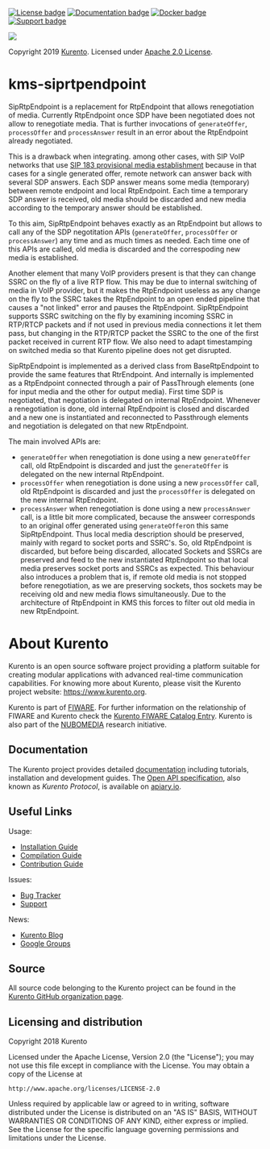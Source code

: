 [![License badge](https://img.shields.io/badge/license-Apache2-orange.svg)](http://www.apache.org/licenses/LICENSE-2.0)
[![Documentation badge](https://readthedocs.org/projects/fiware-orion/badge/?version=latest)](https://doc-kurento.readthedocs.io)
[![Docker badge](https://img.shields.io/docker/pulls/fiware/orion.svg)](https://hub.docker.com/r/fiware/stream-oriented-kurento/)
[![Support badge]( https://img.shields.io/badge/support-sof-yellowgreen.svg)](https://stackoverflow.com/questions/tagged/kurento)

[![][KurentoImage]][Kurento]

Copyright 2019 [Kurento]. Licensed under [Apache 2.0 License].

[Kurento]: https://kurento.org
[KurentoImage]: https://secure.gravatar.com/avatar/21a2a12c56b2a91c8918d5779f1778bf?s=120
[Apache 2.0 License]: http://www.apache.org/licenses/LICENSE-2.0



kms-siprtpendpoint
=======================

SipRtpEndpoint is a replacement for RtpEndpoint that allows renegotiation of media. Currently RtpEndpoint once SDP have been negotiated 
does not allow to renegotiate media. That is further invocations of `generateOffer`, `processOffer` and `processAnswer` result in an error about the RtpEndpoint already negotiated.

This is a drawback when integrating. among other cases, with SIP VoIP networks that use [SIP 183 provisional media establishment](https://tools.ietf.org/html/draft-ietf-sip-183-00) because in that cases for a single generated offer, remote network can answer back with several SDP answers. Each SDP answer means some media (temporary) between remote endpoint and local RtpEndpoint. Each time a temporary SDP answer is received, old media should be discarded and new media according to the temporary answer should be established.

To this aim, SipRtpEndpoint behaves exactly as an RtpEndpoint but allows to call any of the SDP negotitation APIs (`generateOffer`, `processOffer` or `processAnswer`) any time and as much times as needed. Each time one of this APIs are called, old media is discarded and the correspoding new media is established.

Another element that many VoIP providers present is that they can change SSRC on the fly  of a live RTP flow. This may be due to internal switching of media in VoIP provider, but it makes the RtpEndpoint useless as any change on the fly to the SSRC takes the RtpEndpoint to an open ended pipeline that causes a "not linked" error and pauses the RtpEndpoint. SipRtpEndpoint supports SSRC switching on the fly by examining incoming SSRC in RTP/RTCP packets and if not used in previous media connections it let them pass, but changing in the RTP/RTCP packet the SSRC to the one of the first packet received in current RTP flow. We also need to adapt timestamping on switched media so that Kurento pipeline does not get disrupted.

SipRtpEndpoint is implemented as a derived class from BaseRtpEndpoint to provide the same features that RtrEndpoint. And internally is implemented as a RtpEndpoint connected through a pair of PassThrough elements (one for input media and the other for output media). First time SDP is negotiated, that negotiation is delegated on internal RtpEndpoint. Whenever a renegotiation is done, old internal RtpEndpoint is closed and discarded and a new one is instantiated and reconnected to Passthrough elements and negotiation is delegated on that new RtpEndpoint.

The main involved APIs are:
* `generateOffer` when renegotiation is done using a new `generateOffer` call, old RtpEndpoint is discarded and just the `generateOffer` is delegated on the new internal RtpEndpoint.
* `processOffer` when renegotiation is done using a new `processOffer` call, old RtpEndpoint is discarded and just the `processOffer` is delegated on the new internal RtpEndpoint.
* `processAnswer` when renegotiation is done using a new `processAnswer` call, is a little bit more complicated, because the answeer corresponds to an original offer generated using `generateOffer`on this same SipRtpEndpoint. Thus local media description should be preserved, mainly with regard to socket ports and SSRC's. So, old RtpEndpoint is discarded, but before being discarded, allocated Sockets and SSRCs are preserved and feed to the new instantiated RtpEndpoint so that local media preserves socket ports and SSRCs as expected. This behaviour also introduces a problem that is, if remote old media is not stopped before renegotiation, as we are preserving sockets, thos sockets may be receiving old and new media flows simultaneously. Due to the architecture of RtpEndpoint in KMS this forces to filter out old media in new RtpEndpoint.
  
  



About Kurento
=============

Kurento is an open source software project providing a platform suitable for creating modular applications with advanced real-time communication capabilities. For knowing more about Kurento, please visit the Kurento project website: https://www.kurento.org.

Kurento is part of [FIWARE]. For further information on the relationship of FIWARE and Kurento check the [Kurento FIWARE Catalog Entry]. Kurento is also part of the [NUBOMEDIA] research initiative.

[FIWARE]: http://www.fiware.org
[Kurento FIWARE Catalog Entry]: http://catalogue.fiware.org/enablers/stream-oriented-kurento
[NUBOMEDIA]: http://www.nubomedia.eu



Documentation
-------------

The Kurento project provides detailed [documentation] including tutorials, installation and development guides. The [Open API specification], also known as *Kurento Protocol*, is available on [apiary.io].

[documentation]: https://www.kurento.org/documentation
[Open API specification]: http://kurento.github.io/doc-kurento/
[apiary.io]: http://docs.streamoriented.apiary.io/



Useful Links
------------

Usage:

* [Installation Guide](http://doc-kurento.readthedocs.io/en/stable/user/installation.html)
* [Compilation Guide](http://doc-kurento.readthedocs.io/en/stable/dev/dev_guide.html#developing-kms)
* [Contribution Guide](http://doc-kurento.readthedocs.io/en/stable/project/contribute.html)

Issues:

* [Bug Tracker](https://github.com/Kurento/bugtracker/issues)
* [Support](http://doc-kurento.readthedocs.io/en/stable/user/support.html)

News:

* [Kurento Blog](https://www.kurento.org/blog)
* [Google Groups](https://groups.google.com/forum/#!forum/kurento)



Source
------

All source code belonging to the Kurento project can be found in the [Kurento GitHub organization page].

[Kurento GitHub organization page]: https://github.com/Kurento



Licensing and distribution
--------------------------

Copyright 2018 Kurento

Licensed under the Apache License, Version 2.0 (the "License");
you may not use this file except in compliance with the License.
You may obtain a copy of the License at

    http://www.apache.org/licenses/LICENSE-2.0

Unless required by applicable law or agreed to in writing, software
distributed under the License is distributed on an "AS IS" BASIS,
WITHOUT WARRANTIES OR CONDITIONS OF ANY KIND, either express or implied.
See the License for the specific language governing permissions and
limitations under the License.
